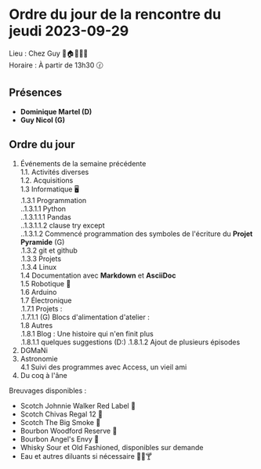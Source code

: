 # Ordre du jour de la rencontre du jeudi 2023-09-29

Lieu :    Chez Guy 🎄🏠🌳🌲🌵  
Horaire : À partir de 13h30 🕜  
## Présences
* **Dominique Martel (D)**  
* **Guy Nicol (G)**  

## Ordre du jour
1. Événements de la semaine précédente  
 1.1.  Activités diverses  
 1.2.  Acquisitions  
 1.3 Informatique 🖥  
.1.3.1 Programmation  
..1.3.1.1 Python  
..1.3.1.1.1 Pandas  
..1.3.1.1.2 clause try except  
..1.3.1.2 Commencé programmation des symboles de l'écriture du **Projet Pyramide** (G)  
.1.3.2 git et github  
.1.3.3 Projets  
.1.3.4 Linux  
1.4 Documentation avec **Markdown** et **AsciiDoc**  
1.5 Robotique 🤖   
1.6 Arduino  
1.7 Électronique  
.1.7.1 Projets :  
.1.7.1.1 (G) Blocs d'alimentation d'atelier :  
1.8 Autres  
   .1.8.1 Blog : Une histoire qui n'en finit plus  
   .1.8.1.1 quelques suggestions (D:)
   .1.8.1.2 Ajout de plusieurs épisodes  
3. DGMaNi  
4. Astronomie  
4.1 Suivi des programmes avec Access, un vieil ami   
5. Du coq à l'âne    

Breuvages disponibles :
  * Scotch Johnnie Walker Red Label 🥃
  * Scotch Chivas Regal 12 🥃
  * Scotch The Big Smoke 🥃
  * Bourbon Woodford Reserve 🥃
  * Bourbon Angel's Envy 🥃  
  * Whisky Sour et Old Fashioned, disponibles sur demande
  * Eau et autres diluants si nécessaire 🍶🍺🍸
